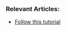 ### Relevant Articles:

- [Follow this tutorial](https://www.baeldung.com/keycloak-embedded-in-spring-boot-app)
